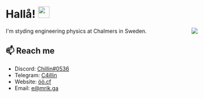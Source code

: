 # Hallå! <img src="https://raw.githubusercontent.com/MartinHeinz/MartinHeinz/master/wave.gif" width="30px">

<a href="hhttps://github.com/C4illin?tab=repositories">
  <img align="right" src="https://github-readme-stats.vercel.app/api?username=C4illin&theme=nord&show_icons=true" />
</a>

I'm styding engineering physics at Chalmers in Sweden.

## 📫 Reach me

- Discord: [Chillin#0536](https://youtu.be/dQw4w9WgXcQ)
- Telegram: [C4illin](https://t.me/C4illin)
- Website: [öö.cf](http://öö.cf/)
- Email: [e@mrik.ga](mailto:e@mrik.ga)
